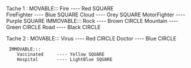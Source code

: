 Tache 1 :
   MOVABLE:::
        Fire           ----  Red   SQUARE  
        FireFighter    ----  Blue  SQUARE
        Cloud          ----  Grey  SQUARE
        MotorFighter   ----  Purple SQUARE
   IMMOVABLE:::
        Rock           ----  Brown CIRCLE 
        Mountain       ----  Green CIRCLE
        Road           ----  Black CIRCLE 

Tache 2 :
     MOVABLE:::
        Virus          ---- Red CIRCLE
        Doctor         ---- Blue CIRCLE 
        
     IMMOVABLE:::
        Vaccinated     ---- Yellow SQUARE 
        Hospital       ---- LightBlue SQUARE
        
